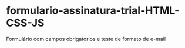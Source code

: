 # formulario-assinatura-trial-HTML-CSS-JS
 Formulário com campos obrigatorios e teste de formato de e-mail
